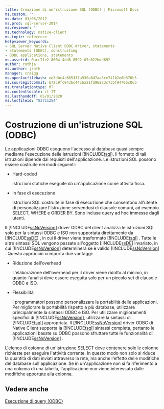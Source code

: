 ```yaml
---
title: Creazione di un'istruzione SQL (ODBC) | Microsoft Docs
ms.custom: ''
ms.date: 03/06/2017
ms.prod: sql-server-2014
ms.reviewer: ''
ms.technology: native-client
ms.topic: reference
helpviewer_keywords:
- SQL Server Native Client ODBC driver, statements
- statements [ODBC], constructing
- ODBC applications, statements
ms.assetid: 0acc71e2-8004-4dd8-8592-05c022bdd692
author: rothja
ms.author: jroth
manager: craigg
ms.openlocfilehash: ee3dbc4c685337a930a8d7aa5ce741b2e0b876b3
ms.sourcegitcommit: b72c9fc9436c44c6a21fd96223c73bf94706c06b
ms.translationtype: MT
ms.contentlocale: it-IT
ms.lasthandoff: 05/01/2020
ms.locfileid: "82711254"
---
```

# <a name="constructing-an-sql-statement-odbc"></a>Costruzione di un'istruzione SQL (ODBC)
  Le applicazioni ODBC eseguono l'accesso al database quasi sempre mediante l'esecuzione delle istruzioni [!INCLUDE[tsql](../../includes/tsql-md.md)]. Il formato di tali istruzioni dipende dai requisiti dell'applicazione. Le istruzioni SQL possono essere costruite nei modi seguenti:  
  
-   Hard-coded  
  
     Istruzioni statiche eseguite da un'applicazione come attività fissa.  
  
-   In fase di esecuzione  
  
     Istruzioni SQL costruite in fase di esecuzione che consentono all'utente di personalizzare l'istruzione servendosi di clausole comuni, ad esempio SELECT, WHERE e ORDER BY. Sono incluse query ad hoc immesse dagli utenti.  
  
 Il [!INCLUDE[ssNoVersion](../../includes/ssnoversion-md.md)] driver ODBC del client analizza le istruzioni SQL solo per la sintassi ODBC e ISO non supportata direttamente da [!INCLUDE[ssDE](../../includes/ssde-md.md)] , in cui il driver viene trasformato [!INCLUDE[tsql](../../includes/tsql-md.md)] . Tutte le altre sintassi SQL vengono passate all'oggetto [!INCLUDE[ssDE](../../includes/ssde-md.md)] invariato, in cui [!INCLUDE[ssNoVersion](../../includes/ssnoversion-md.md)] determinerà se è valido [!INCLUDE[ssNoVersion](../../includes/ssnoversion-md.md)] . Questo approccio comporta due vantaggi:  
  
-   Riduzione dell'overhead  
  
     L'elaborazione dell'overhead per il driver viene ridotto al minimo, in quanto l'analisi deve essere eseguita solo per un piccolo set di clausole ODBC e ISO.  
  
-   Flessibilità  
  
     I programmatori possono personalizzare la portabilità delle applicazioni. Per migliorare la portabilità rispetto a più database, utilizzare principalmente la sintassi ODBC e ISO. Per utilizzare miglioramenti specifici di [!INCLUDE[ssNoVersion](../../includes/ssnoversion-md.md)], utilizzare la sintassi di [!INCLUDE[tsql](../../includes/tsql-md.md)] appropriata. Il [!INCLUDE[ssNoVersion](../../includes/ssnoversion-md.md)] driver ODBC di Native Client supporta la [!INCLUDE[tsql](../../includes/tsql-md.md)] sintassi completa, pertanto le applicazioni basate su ODBC possono sfruttare tutte le funzionalità di [!INCLUDE[ssNoVersion](../../includes/ssnoversion-md.md)] .  
  
 L'elenco di colonne di un'istruzione SELECT deve contenere solo le colonne richieste per eseguire l'attività corrente. In questo modo non solo si riduce la quantità di dati inviati attraverso la rete, ma anche l'effetto delle modifiche del database sull'applicazione. Se in un'applicazione non si fa riferimento a una colonna di una tabella, l'applicazione non viene interessata dalle modifiche apportate alla colonna.  
  
## <a name="see-also"></a>Vedere anche  
 [Esecuzione di query &#40;ODBC&#41;](executing-queries-odbc.md)  
  
  
